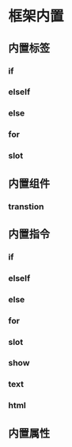 # 框架内置

## 内置标签

### if
### elseIf
### else
### for
### slot

## 内置组件

### transtion

## 内置指令

### if
### elseIf
### else
### for
### slot
### show
### text
### html


## 内置属性